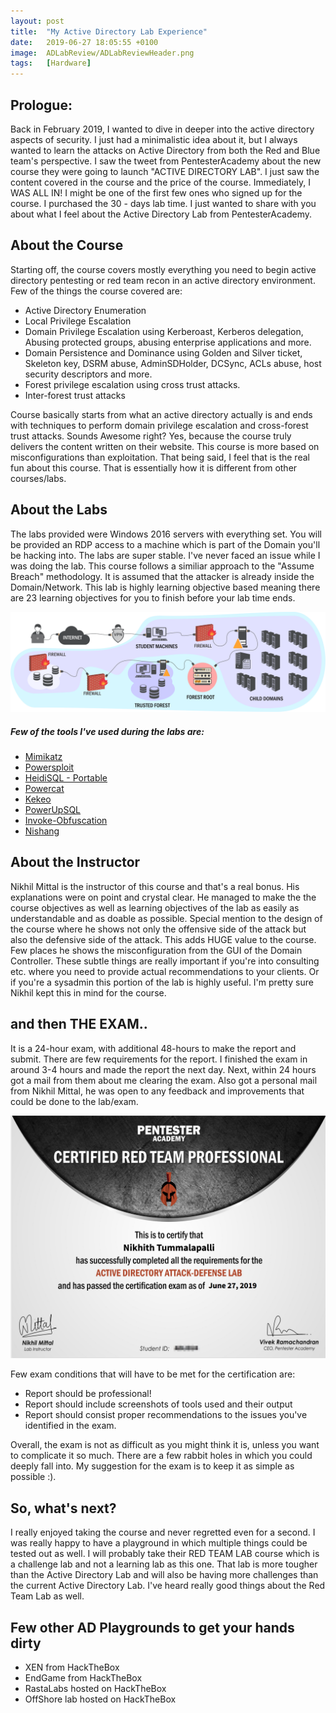 ```yaml
---
layout: post
title:  "My Active Directory Lab Experience"
date:   2019-06-27 18:05:55 +0100
image:  ADLabReview/ADLabReviewHeader.png
tags:   [Hardware]
---
```


<link href='https://fonts.googleapis.com/css?family=Verdana' rel='stylesheet'>
<!-- <h1 style="font-family:Verdana">My Active Directory Lab Experience </h1> -->

<h2>Prologue:</h2>
Back in February 2019, I wanted to dive in deeper into the active directory aspects of security. I just had a minimalistic idea about it, but I always wanted to learn the attacks on Active Directory from both the Red and Blue team's perspective. I saw the tweet from PentesterAcademy about the new course they were going to launch "ACTIVE DIRECTORY LAB". I just saw the content covered in the course and the price of the course. Immediately, I WAS ALL IN! I might be one of the first few ones who signed up for the course. I purchased the 30 - days lab time. I just wanted to share with you about what I feel about the Active Directory Lab from PentesterAcademy.  

<h2>About the Course</h2>
Starting off, the course covers mostly everything you need to begin active directory pentesting or red team recon in an active directory environment. Few of the things the course covered are:

* Active Directory Enumeration
* Local Privilege Escalation
* Domain Privilege Escalation using Kerberoast, Kerberos delegation, Abusing protected groups, abusing enterprise applications and more. 
* Domain Persistence and Dominance using Golden and Silver ticket, Skeleton key, DSRM abuse, AdminSDHolder, DCSync, ACLs abuse, host security descriptors and more. 
* Forest privilege escalation using cross trust attacks. 
* Inter-forest trust attacks

Course basically starts from what an active directory actually is and ends with techniques to perform domain privilege escalation and cross-forest trust attacks. Sounds Awesome right? Yes, because the course truly delivers the content written on their website. This course is more based on misconfigurations than exploitation. That being said, I feel that is the real fun about this course. That is essentially how it is different from other courses/labs. 


<h2>About the Labs</h2>
The labs provided were Windows 2016 servers with everything set. You will be provided an RDP access to a machine which is part of the Domain you'll be hacking into. The labs are super stable. I've never faced an issue while I was doing the lab. This course follows a similiar approach to the "Assume Breach" methodology. It is assumed that the attacker is already inside the Domain/Network. This lab is highly learning objective based meaning there are 23 learning objectives for you to finish before your lab time ends.


![Lab Overview](/img/ADLabReview/activedirectorylab.png) 

<h5>Few of the tools I've used during the labs are: </h5>

* [Mimikatz](https://github.com/gentilkiwi/mimikatz/tree/master/mimikatz)
* [Powersploit](https://github.com/PowerShellMafia/PowerSploit)
* [HeidiSQL - Portable](https://www.heidisql.com/download.php)
* [Powercat](https://github.com/besimorhino/powercat)
* [Kekeo](https://github.com/gentilkiwi/kekeo)
* [PowerUpSQL](https://github.com/NetSPI/PowerUpSQL)
* [Invoke-Obfuscation](https://github.com/danielbohannon/Invoke-Obfuscation)
* [Nishang](https://github.com/samratashok/nishang)


<h2>About the Instructor</h2>
Nikhil Mittal is the instructor of this course and that's a real bonus. His explanations were on point and crystal clear. He managed to make the the course objectives as well as learning objectives of the lab as easily as understandable and as doable as possible. Special mention to the design of the course where he shows not only the offensive side of the attack but also the defensive side of the attack. This adds HUGE value to the course. Few places he shows the misconfiguration from the GUI of the Domain Controller. These subtle things are really important if you're into consulting etc. where you need to provide actual recommendations to your clients. Or if you're a sysadmin this portion of the lab is highly useful. I'm pretty sure Nikhil kept this in mind for the course. 


<h2>and then THE EXAM.. </h2>
It is a 24-hour exam, with additional 48-hours to make the report and submit. There are few requirements for the report. I finished the exam in around 3-4 hours and made the report the next day. Next, within 24 hours got a mail from them about me clearing the exam. Also got a personal mail from Nikhil Mittal, he was open to any feedback and improvements that could be done to the lab/exam. 

![Exam Certification](/img/ADLabReview/ADLabCert.png)

Few exam conditions that will have to be met for the certification are:

* Report should be professional! 
* Report should include screenshots of tools used and their output
* Report should consist proper recommendations to the issues you've identified in the exam.

Overall, the exam is not as difficult as you might think it is, unless you want to complicate it so much. There are a few rabbit holes in which you could deeply fall into. My suggestion for the exam is to keep it as simple as possible :).



<h2>So, what's next?</h2> 
I really enjoyed taking the course and never regretted even for a second. I was really happy to have a playground in which multiple things could be tested out as well. I will probably take their RED TEAM LAB course which is a challenge lab and not a learning lab as this one. That lab is more tougher than the Active Directory Lab and will also be having more challenges than the current Active Directory Lab. I've heard really good things about the Red Team Lab as well. 

<h2> Few other AD Playgrounds to get your hands dirty </h2>


* XEN from HackTheBox
* EndGame from HackTheBox
* RastaLabs hosted on HackTheBox
* OffShore lab hosted on HackTheBox 